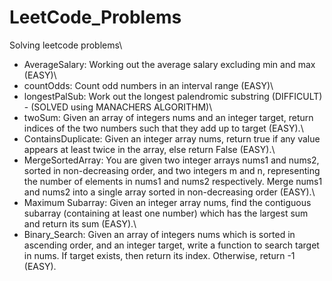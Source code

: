 # LeetCode_Problems
Solving leetcode problems\
* AverageSalary: Working out the average salary excluding min and max (EASY)\
* countOdds: Count odd numbers in an interval range (EASY)\
* longestPalSub: Work out the longest palendromic substring (DIFFICULT) - (SOLVED using MANACHERS ALGORITHM)\
* twoSum: Given an array of integers nums and an integer target, return indices of the two numbers such that they add up to target (EASY).\
* ContainsDuplicate: Given an integer array nums, return true if any value appears at least twice in the array, else return False (EASY).\
* MergeSortedArray: You are given two integer arrays nums1 and nums2, sorted in non-decreasing order, and two integers m and n, representing the number of elements in nums1 and nums2 respectively. Merge nums1 and nums2 into a single array sorted in non-decreasing order (EASY).\
* Maximum Subarray: Given an integer array nums, find the contiguous subarray (containing at least one number) which has the largest sum and return its sum (EASY).\
* Binary_Search: Given an array of integers nums which is sorted in ascending order, and an integer target, write a function to search target in nums. If target exists, then return its index. Otherwise, return -1 (EASY).
